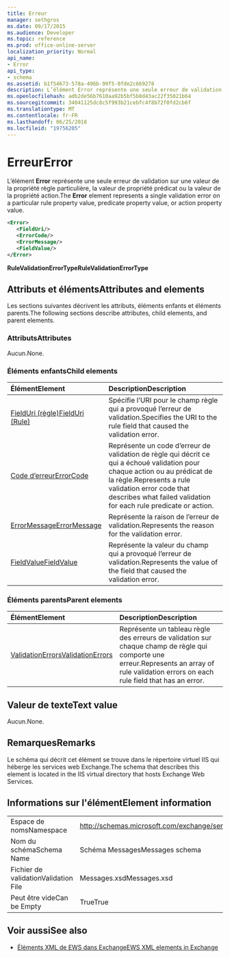```yaml
---
title: Erreur
manager: sethgros
ms.date: 09/17/2015
ms.audience: Developer
ms.topic: reference
ms.prod: office-online-server
localization_priority: Normal
api_name:
- Error
api_type:
- schema
ms.assetid: b1f54673-578a-496b-99f5-0fde2c669278
description: L’élément Error représente une seule erreur de validation sur une valeur de la propriété règle particulière, la valeur de propriété prédicat ou la valeur de la propriété action.
ms.openlocfilehash: adb2de56b7610aa92b5bf5b8d43ac22f35021b64
ms.sourcegitcommit: 34041125dc8c5f993b21cebfc4f8b72f0fd2cb6f
ms.translationtype: MT
ms.contentlocale: fr-FR
ms.lasthandoff: 06/25/2018
ms.locfileid: "19756205"
---
```

# <a name="error"></a><span data-ttu-id="3eadb-103">Erreur</span><span class="sxs-lookup"><span data-stu-id="3eadb-103">Error</span></span>

<span data-ttu-id="3eadb-104">L’élément **Error** représente une seule erreur de validation sur une valeur de la propriété règle particulière, la valeur de propriété prédicat ou la valeur de la propriété action.</span><span class="sxs-lookup"><span data-stu-id="3eadb-104">The **Error** element represents a single validation error on a particular rule property value, predicate property value, or action property value.</span></span> 
  
```XML
<Error>
   <FieldUri/>
   <ErrorCode/>
   <ErrorMessage/>
   <FieldValue/>
</Error>
```

 <span data-ttu-id="3eadb-105">**RuleValidationErrorType**</span><span class="sxs-lookup"><span data-stu-id="3eadb-105">**RuleValidationErrorType**</span></span>
## <a name="attributes-and-elements"></a><span data-ttu-id="3eadb-106">Attributs et éléments</span><span class="sxs-lookup"><span data-stu-id="3eadb-106">Attributes and elements</span></span>

<span data-ttu-id="3eadb-107">Les sections suivantes décrivent les attributs, éléments enfants et éléments parents.</span><span class="sxs-lookup"><span data-stu-id="3eadb-107">The following sections describe attributes, child elements, and parent elements.</span></span>
  
### <a name="attributes"></a><span data-ttu-id="3eadb-108">Attributs</span><span class="sxs-lookup"><span data-stu-id="3eadb-108">Attributes</span></span>

<span data-ttu-id="3eadb-109">Aucun.</span><span class="sxs-lookup"><span data-stu-id="3eadb-109">None.</span></span>
  
### <a name="child-elements"></a><span data-ttu-id="3eadb-110">Éléments enfants</span><span class="sxs-lookup"><span data-stu-id="3eadb-110">Child elements</span></span>

|<span data-ttu-id="3eadb-111">**Élément**</span><span class="sxs-lookup"><span data-stu-id="3eadb-111">**Element**</span></span>|<span data-ttu-id="3eadb-112">**Description**</span><span class="sxs-lookup"><span data-stu-id="3eadb-112">**Description**</span></span>|
|:-----|:-----|
|[<span data-ttu-id="3eadb-113">FieldUri (règle)</span><span class="sxs-lookup"><span data-stu-id="3eadb-113">FieldUri (Rule)</span></span>](fielduri-rule.md) <br/> |<span data-ttu-id="3eadb-114">Spécifie l’URI pour le champ règle qui a provoqué l’erreur de validation.</span><span class="sxs-lookup"><span data-stu-id="3eadb-114">Specifies the URI to the rule field that caused the validation error.</span></span>  <br/> |
|[<span data-ttu-id="3eadb-115">Code d’erreur</span><span class="sxs-lookup"><span data-stu-id="3eadb-115">ErrorCode</span></span>](errorcode.md) <br/> |<span data-ttu-id="3eadb-116">Représente un code d’erreur de validation de règle qui décrit ce qui a échoué validation pour chaque action ou au prédicat de la règle.</span><span class="sxs-lookup"><span data-stu-id="3eadb-116">Represents a rule validation error code that describes what failed validation for each rule predicate or action.</span></span>  <br/> |
|[<span data-ttu-id="3eadb-117">ErrorMessage</span><span class="sxs-lookup"><span data-stu-id="3eadb-117">ErrorMessage</span></span>](errormessage.md) <br/> |<span data-ttu-id="3eadb-118">Représente la raison de l’erreur de validation.</span><span class="sxs-lookup"><span data-stu-id="3eadb-118">Represents the reason for the validation error.</span></span>  <br/> |
|[<span data-ttu-id="3eadb-119">FieldValue</span><span class="sxs-lookup"><span data-stu-id="3eadb-119">FieldValue</span></span>](fieldvalue.md) <br/> |<span data-ttu-id="3eadb-120">Représente la valeur du champ qui a provoqué l’erreur de validation.</span><span class="sxs-lookup"><span data-stu-id="3eadb-120">Represents the value of the field that caused the validation error.</span></span>  <br/> |
   
### <a name="parent-elements"></a><span data-ttu-id="3eadb-121">Éléments parents</span><span class="sxs-lookup"><span data-stu-id="3eadb-121">Parent elements</span></span>

|<span data-ttu-id="3eadb-122">**Élément**</span><span class="sxs-lookup"><span data-stu-id="3eadb-122">**Element**</span></span>|<span data-ttu-id="3eadb-123">**Description**</span><span class="sxs-lookup"><span data-stu-id="3eadb-123">**Description**</span></span>|
|:-----|:-----|
|[<span data-ttu-id="3eadb-124">ValidationErrors</span><span class="sxs-lookup"><span data-stu-id="3eadb-124">ValidationErrors</span></span>](validationerrors.md) <br/> |<span data-ttu-id="3eadb-125">Représente un tableau règle des erreurs de validation sur chaque champ de règle qui comporte une erreur.</span><span class="sxs-lookup"><span data-stu-id="3eadb-125">Represents an array of rule validation errors on each rule field that has an error.</span></span>  <br/> |
   
## <a name="text-value"></a><span data-ttu-id="3eadb-126">Valeur de texte</span><span class="sxs-lookup"><span data-stu-id="3eadb-126">Text value</span></span>

<span data-ttu-id="3eadb-127">Aucun.</span><span class="sxs-lookup"><span data-stu-id="3eadb-127">None.</span></span>
  
## <a name="remarks"></a><span data-ttu-id="3eadb-128">Remarques</span><span class="sxs-lookup"><span data-stu-id="3eadb-128">Remarks</span></span>

<span data-ttu-id="3eadb-129">Le schéma qui décrit cet élément se trouve dans le répertoire virtuel IIS qui héberge les services web Exchange.</span><span class="sxs-lookup"><span data-stu-id="3eadb-129">The schema that describes this element is located in the IIS virtual directory that hosts Exchange Web Services.</span></span>
  
## <a name="element-information"></a><span data-ttu-id="3eadb-130">Informations sur l'élément</span><span class="sxs-lookup"><span data-stu-id="3eadb-130">Element information</span></span>

|||
|:-----|:-----|
|<span data-ttu-id="3eadb-131">Espace de noms</span><span class="sxs-lookup"><span data-stu-id="3eadb-131">Namespace</span></span>  <br/> |http://schemas.microsoft.com/exchange/services/2006/messages  <br/> |
|<span data-ttu-id="3eadb-132">Nom du schéma</span><span class="sxs-lookup"><span data-stu-id="3eadb-132">Schema Name</span></span>  <br/> |<span data-ttu-id="3eadb-133">Schéma Messages</span><span class="sxs-lookup"><span data-stu-id="3eadb-133">Messages schema</span></span>  <br/> |
|<span data-ttu-id="3eadb-134">Fichier de validation</span><span class="sxs-lookup"><span data-stu-id="3eadb-134">Validation File</span></span>  <br/> |<span data-ttu-id="3eadb-135">Messages.xsd</span><span class="sxs-lookup"><span data-stu-id="3eadb-135">Messages.xsd</span></span>  <br/> |
|<span data-ttu-id="3eadb-136">Peut être vide</span><span class="sxs-lookup"><span data-stu-id="3eadb-136">Can be Empty</span></span>  <br/> |<span data-ttu-id="3eadb-137">True</span><span class="sxs-lookup"><span data-stu-id="3eadb-137">True</span></span>  <br/> |
   
## <a name="see-also"></a><span data-ttu-id="3eadb-138">Voir aussi</span><span class="sxs-lookup"><span data-stu-id="3eadb-138">See also</span></span>



- [<span data-ttu-id="3eadb-139">Éléments XML de EWS dans Exchange</span><span class="sxs-lookup"><span data-stu-id="3eadb-139">EWS XML elements in Exchange</span></span>](ews-xml-elements-in-exchange.md)

